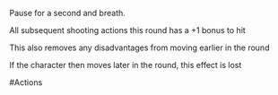 Pause for a second and breath.

All subsequent shooting actions this round has a +1 bonus to hit

This also removes any disadvantages from moving earlier in the round

If the character then moves later in the round, this effect is lost

#Actions